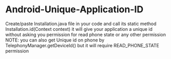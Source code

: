 # Android-Unique-Application-ID
Create/paste Installation.java file in your code
and call its static method Installation.id(Context context) it will give your application a unique id without asking you permission for read phone state or any other permission
NOTE: you can also get Unique id on phone by TelephonyManager.getDeviceId() but it will require READ_PHONE_STATE permission
